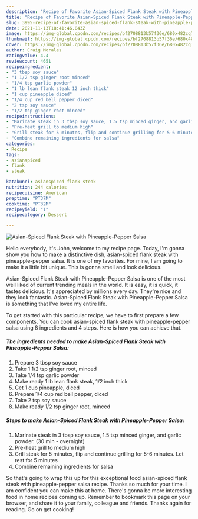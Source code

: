 ```yaml
---
description: "Recipe of Favorite Asian-Spiced Flank Steak with Pineapple-Pepper Salsa"
title: "Recipe of Favorite Asian-Spiced Flank Steak with Pineapple-Pepper Salsa"
slug: 3995-recipe-of-favorite-asian-spiced-flank-steak-with-pineapple-pepper-salsa
date: 2021-11-13T18:41:46.043Z
image: https://img-global.cpcdn.com/recipes/bf2708813b57f36e/680x482cq70/asian-spiced-flank-steak-with-pineapple-pepper-salsa-recipe-main-photo.jpg
thumbnail: https://img-global.cpcdn.com/recipes/bf2708813b57f36e/680x482cq70/asian-spiced-flank-steak-with-pineapple-pepper-salsa-recipe-main-photo.jpg
cover: https://img-global.cpcdn.com/recipes/bf2708813b57f36e/680x482cq70/asian-spiced-flank-steak-with-pineapple-pepper-salsa-recipe-main-photo.jpg
author: Craig Morales
ratingvalue: 4.4
reviewcount: 4651
recipeingredient:
- "3 tbsp soy sauce"
- "1 1/2 tsp ginger root minced"
- "1/4 tsp garlic powder"
- "1 lb lean flank steak 12 inch thick"
- "1 cup pineapple diced"
- "1/4 cup red bell pepper diced"
- "2 tsp soy sauce"
- "1/2 tsp ginger root minced"
recipeinstructions:
- "Marinate steak in 3 tbsp soy sauce, 1.5 tsp minced ginger, and garlic powder. (30 min - overnight)"
- "Pre-heat grill to medium high"
- "Grill steak for 5 minutes, flip and continue grilling for 5-6 minutes. Let rest for 5 minutes"
- "Combine remaining ingredients for salsa"
categories:
- Recipe
tags:
- asianspiced
- flank
- steak

katakunci: asianspiced flank steak 
nutrition: 244 calories
recipecuisine: American
preptime: "PT37M"
cooktime: "PT32M"
recipeyield: "1"
recipecategory: Dessert

---
```



![Asian-Spiced Flank Steak with Pineapple-Pepper Salsa](https://img-global.cpcdn.com/recipes/bf2708813b57f36e/680x482cq70/asian-spiced-flank-steak-with-pineapple-pepper-salsa-recipe-main-photo.jpg)

Hello everybody, it's John, welcome to my recipe page. Today, I'm gonna show you how to make a distinctive dish, asian-spiced flank steak with pineapple-pepper salsa. It is one of my favorites. For mine, I am going to make it a little bit unique. This is gonna smell and look delicious.



Asian-Spiced Flank Steak with Pineapple-Pepper Salsa is one of the most well liked of current trending meals in the world. It is easy, it is quick, it tastes delicious. It's appreciated by millions every day. They're nice and they look fantastic. Asian-Spiced Flank Steak with Pineapple-Pepper Salsa is something that I've loved my entire life.


To get started with this particular recipe, we have to first prepare a few components. You can cook asian-spiced flank steak with pineapple-pepper salsa using 8 ingredients and 4 steps. Here is how you can achieve that.

<!--inarticleads1-->

##### The ingredients needed to make Asian-Spiced Flank Steak with Pineapple-Pepper Salsa:

1. Prepare 3 tbsp soy sauce
1. Take 1 1/2 tsp ginger root, minced
1. Take 1/4 tsp garlic powder
1. Make ready 1 lb lean flank steak, 1/2 inch thick
1. Get 1 cup pineapple, diced
1. Prepare 1/4 cup red bell pepper, diced
1. Take 2 tsp soy sauce
1. Make ready 1/2 tsp ginger root, minced




<!--inarticleads2-->

##### Steps to make Asian-Spiced Flank Steak with Pineapple-Pepper Salsa:

1. Marinate steak in 3 tbsp soy sauce, 1.5 tsp minced ginger, and garlic powder. (30 min - overnight)
1. Pre-heat grill to medium high
1. Grill steak for 5 minutes, flip and continue grilling for 5-6 minutes. Let rest for 5 minutes
1. Combine remaining ingredients for salsa




So that's going to wrap this up for this exceptional food asian-spiced flank steak with pineapple-pepper salsa recipe. Thanks so much for your time. I am confident you can make this at home. There's gonna be more interesting food in home recipes coming up. Remember to bookmark this page on your browser, and share it to your family, colleague and friends. Thanks again for reading. Go on get cooking!
